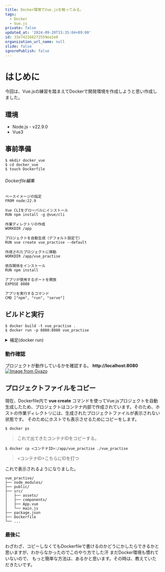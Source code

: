 ```yaml
---
title: Docker環境でVue.jsを触ってみる。
tags:
  - Docker
  - Vue.js
private: false
updated_at: '2024-09-20T15:35:04+09:00'
id: 33e742166272559ea1e0
organization_url_name: null
slide: false
ignorePublish: false
---
```

# はじめに
今回は、Vue.jsの練習を踏まえてDockerで開発環境を作成しようと思い作成しました。


## 環境
* Node.js - v22.9.0
* Vue3

## 事前準備
```
$ mkdir docker_vue
$ cd docker_vue
$ touch Dockerfile
```

###### Dockerfile編集
```Dockerfile:Dockerfile
ベースイメージの指定
FROM node:22.9

Vue CLIをグローバルにインストール
RUN npm install -g @vue/cli

作業ディレクトリの作成
WORKDIR /app

プロジェクトを自動生成（デフォルト設定で）
RUN vue create vue_practise --default

作成されたプロジェクトに移動
WORKDIR /app/vue_practise

依存関係をインストール
RUN npm install

アプリが使用するポートを開放
EXPOSE 8080

アプリを実行するコマンド
CMD ["npm", "run", "serve"]
```

## ビルドと実行
```
$ docker build -t vue_practise .
$ docker run -p 8080:8080 vue_practise
```

<details><summary>補足(docker run)</summary>

```
docker run -v $(pwd)/vue_practise:/app/vue_practise -p 8081:8080 -it vue_practise
```
こちらにすると、ホストとコンテナ間でファイル共有ができて、
開発する際に、ファイルをリアルタイムで変更できる。

</details>

### 動作確認
プロジェクトが動作しているかを確認する。
**http://localhost:8080**
[![Image from Gyazo](https://i.gyazo.com/8998c970aa4b282ef365bb450a35f6d7.png)](https://gyazo.com/8998c970aa4b282ef365bb450a35f6d7)


## プロジェクトファイルをコピー
現在、Dockerfile内で **vue create** コマンドを使ってVue.jsプロジェクトを自動生成したため、プロジェクトはコンテナ内部で作成されています。そのため、ホストの作業ディレクトリには、生成されたプロジェクトファイルが表示されない状態です。
そのためにホストでも表示させるためにコピーをします。
```
$ docker ps
```
> これで出てきたコンテナIDをコピーする。

```
$ docker cp <コンテナID>:/app/vue_practise ./vue_practise
```
> <コンテナID>こちらにIDを打つ

これで表示されるようになりました。
```
vue_practise/
├── node_modules/
├── public/
├── src/
│   ├── assets/
│   ├── components/
│   ├── App.vue
│   └── main.js
├── package.json
├── Dockerfile
└── ...
```



### 最後に
わざわざ、コピーしなくてもDockerfileで書けるのかどうにかしたらできるかと思いますが、わからなかったのでこのやり方でした汗
まだDocker環境も慣れていないので、
もっと簡単な方法は、あるかと思います。その時は、教えていただきたいです。
